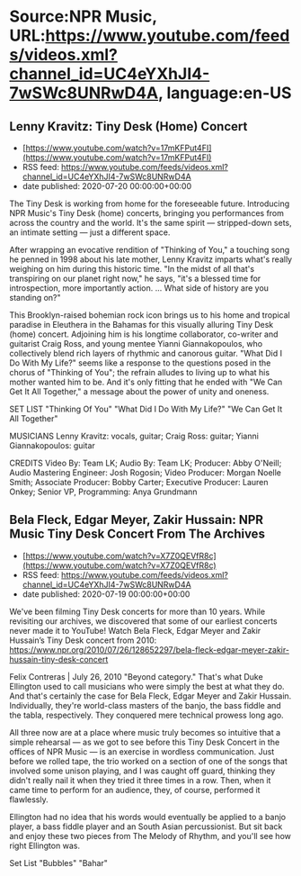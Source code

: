 # Source:NPR Music, URL:https://www.youtube.com/feeds/videos.xml?channel_id=UC4eYXhJI4-7wSWc8UNRwD4A, language:en-US

## Lenny Kravitz: Tiny Desk (Home) Concert
 - [https://www.youtube.com/watch?v=17mKFPut4FI](https://www.youtube.com/watch?v=17mKFPut4FI)
 - RSS feed: https://www.youtube.com/feeds/videos.xml?channel_id=UC4eYXhJI4-7wSWc8UNRwD4A
 - date published: 2020-07-20 00:00:00+00:00

The Tiny Desk is working from home for the foreseeable future. Introducing NPR Music's Tiny Desk (home) concerts, bringing you performances from across the country and the world. It's the same spirit — stripped-down sets, an intimate setting — just a different space.

After wrapping an evocative rendition of "Thinking of You," a touching song he penned in 1998 about his late mother, Lenny Kravitz imparts what's really weighing on him during this historic time. "In the midst of all that's transpiring on our planet right now," he says, "it's a blessed time for introspection, more importantly action. ... What side of history are you standing on?"

This Brooklyn-raised bohemian rock icon brings us to his home and tropical paradise in Eleuthera in the Bahamas for this visually alluring Tiny Desk (home) concert. Adjoining him is his longtime collaborator, co-writer and guitarist Craig Ross, and young mentee Yianni Giannakopoulos, who collectively blend rich layers of rhythmic and canorous guitar. "What Did I Do With My Life?" seems like a response to the questions posed in the chorus of "Thinking of You"; the refrain alludes to living up to what his mother wanted him to be. And it's only fitting that he ended with "We Can Get It All Together," a message about the power of unity and oneness.

SET LIST
"Thinking Of You"
"What Did I Do With My Life?"
"We Can Get It All Together"

MUSICIANS
Lenny Kravitz: vocals, guitar; Craig Ross: guitar; Yianni Giannakopoulos: guitar

CREDITS
Video By: Team LK; Audio By: Team LK; Producer: Abby O'Neill; Audio Mastering Engineer: Josh Rogosin; Video Producer: Morgan Noelle Smith; Associate Producer: Bobby Carter; Executive Producer: Lauren Onkey; Senior VP, Programming: Anya Grundmann

## Bela Fleck, Edgar Meyer, Zakir Hussain: NPR Music Tiny Desk Concert From The Archives
 - [https://www.youtube.com/watch?v=X7Z0QEVfR8c](https://www.youtube.com/watch?v=X7Z0QEVfR8c)
 - RSS feed: https://www.youtube.com/feeds/videos.xml?channel_id=UC4eYXhJI4-7wSWc8UNRwD4A
 - date published: 2020-07-19 00:00:00+00:00

We've been filming Tiny Desk concerts for more than 10 years. While revisiting our archives, we discovered that some of our earliest concerts never made it to YouTube! 
Watch Bela Fleck, Edgar Meyer and Zakir Hussain’s Tiny Desk concert from 2010: https://www.npr.org/2010/07/26/128652297/bela-fleck-edgar-meyer-zakir-hussain-tiny-desk-concert

Felix Contreras | July 26, 2010
"Beyond category." That's what Duke Ellington used to call musicians who were simply the best at what they do. And that's certainly the case for Bela Fleck, Edgar Meyer and Zakir Hussain. Individually, they're world-class masters of the banjo, the bass fiddle and the tabla, respectively. They conquered mere technical prowess long ago.

All three now are at a place where music truly becomes so intuitive that a simple rehearsal — as we got to see before this Tiny Desk Concert in the offices of NPR Music — is an exercise in wordless communication. Just before we rolled tape, the trio worked on a section of one of the songs that involved some unison playing, and I was caught off guard, thinking they didn't really nail it when they tried it three times in a row. Then, when it came time to perform for an audience, they, of course, performed it flawlessly.

Ellington had no idea that his words would eventually be applied to a banjo player, a bass fiddle player and an South Asian percussionist. But sit back and enjoy these two pieces from The Melody of Rhythm, and you'll see how right Ellington was.

Set List
"Bubbles"
"Bahar"

